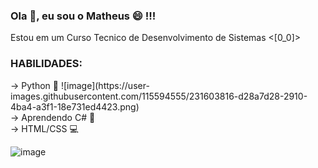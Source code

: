 ###  Ola 👋, eu sou o Matheus 😄 !!!

<p> Estou em um Curso Tecnico de Desenvolvimento de Sistemas <[0_0]> </p>

<h3>HABILIDADES:</h3>
<p>
  -> Python 🐍 ![image](https://user-images.githubusercontent.com/115594555/231603816-d28a7d28-2910-4ba4-a3f1-18e731ed4423.png) <br>
  -> Aprendendo C# 👾 <br>
  -> HTML/CSS 💻
 </p>
 
 ![image](https://user-images.githubusercontent.com/115594555/231603391-f165d31e-ca1d-408c-a1b4-b05735be827f.png)

<!--
**AlbatrozPyt/AlbatrozPyt** is a ✨ _special_ ✨ repository because its `README.md` (this file) appears on your GitHub profile.

Here are some ideas to get you started:

- 🔭 I’m currently working on ...
- 🌱 I’m currently learning ...
- 👯 I’m looking to collaborate on ...
- 🤔 I’m looking for help with ...
- 💬 Ask me about ...
- 📫 How to reach me: ...
- 😄 Pronouns: ...
- ⚡ Fun fact: ...
-->
